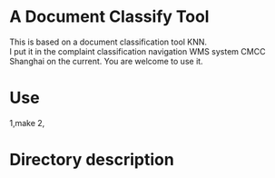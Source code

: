 A Document Classify Tool
====================================
This is based on a document classification tool KNN.  
I put it in the complaint classification navigation WMS system CMCC Shanghai on the current.
You are welcome to use it.  


Use
====================================
1,make
2,

Directory description
====================================